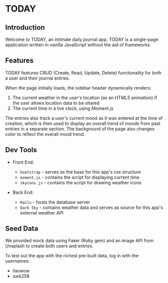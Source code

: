 # TODAY

## Introduction
Welcome to TODAY, an intimate daily journal app. TODAY is a single-page application written in vanilla JavaScript without the aid of frameworks.

## Features
TODAY features CRUD (Create, Read, Update, Delete) functionality for both a user and their journal entries.

When the page initially loads, the sidebar header dynamically renders:
  1. The current weather in the user's location (as an HTML5 animation) if the user allows location data to be shared
  2. The current time in a live clock, using Moment.js

The entries also track a user's current mood as it was entered at the time of creation, which is then used to display an overall trend of moods from past entries in a separate section. The background of the page also changes color to reflect the overall mood trend.

## Dev Tools
- Front End:
  - `bootstrap` - serves as the base for this app's css structure
  - `moment.js` - contains the script for displaying current time
  - `skycons.js` - contains the script for drawing weather icons

- Back End:
  - `Rails` - hosts the database server
  - `Dark Sky` - contains weather data and serves as source for this app's external weather API

## Seed Data
We provided mock data using Faker (Ruby gem) and an image API from Unsplash to create both users and entries.

To test out the app with the richest pre-built data, log in with the usernames:
  - liaowow
  - swb258
